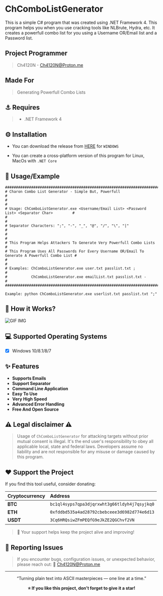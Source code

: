 # ChComboListGenerator
This is a simple C# program that was created using .NET Framework 4. This program helps you when you use cracking tools like NLBrute, Hydra, etc. It creates a powerfull combo list for you using a Username OR/Email list and a Password list.

## Project Programmer
> Ch4120N - Ch4120N@Proton.me

## Made For
> Generating Powerfull Combo Lists

## ⚓ Requires
> - .NET Framework 4

## ⚙️ Installation

- You can download the release from [HERE](https://github.com/Ch4120N/ChComboListGenerator/releases/) for `WINDOWS`

- You can create a cross-platform version of this program for Linux, MacOs with `.NET Core`


## 📑 Usage/Example

```
##################################################################################################
# Charon Combo List Generator - Simple But, Powerfull                                            #
#                                                                                                #
# Usage: ChComboListGenerator.exe <Username/Email List> <Password List> <Separator Char>         #
#                                                                                                #
# Separator Characters: ";", "-", "_", "@", "/", "\", "|"                                        #
#                                                                                                #
# This Program Helps Attackers To Generate Very Powerfull Combo Lists                            #
# This Program Uses All Passwords For Every Username OR/Email To Generate A Powerfull Combo List #
#                                                                                                #
# Examples: ChComboListGenerator.exe user.txt passlist.txt ;                                     #
#           ChComboListGenerator.exe emailList.txt passlist.txt -                                #
##################################################################################################
```

```
Example: python ChComboListGenerator.exe userlist.txt passlist.txt ";"
```

## 📝️ How it Works?

<img src="./img.gif" alt="GIF IMG"/>

## 💻 Supported Operating Systems
- [X] Windows 10/8.1/8/7

## ✨ Features

* **Supports Emails**
* **Support Separator**
* **Command Line Application**
* **Easy To Use**
* **Very High Speed**
* **Advanced Error Handling**
* **Free And Open Source**

## ⚠️ Legal disclaimer ⚠️
> Usage of `ChComboListGenerator` for attacking targets without prior mutual consent is illegal. It's the end user's responsibility to obey all applicable local, state and federal laws. Developers assume no liability and are not responsible for any misuse or damage caused by this program.

## ❤️ Support the Project
If you find this tool useful, consider donating:

| Cryptocurrency | Address                                      |
| :------------- | :------------------------------------------- |
| **BTC**        | `bc1ql4syps7qpa3djqrxwht3g66tldyh4j7qsyjkq0` |
| **ETH**        | `0xfddbd535a4ad28792cbebceee3d6982d774e6d13` |
| **USDT**       | `3Cq6HRQsiwZFmPEQfG9eJkZE2QGChvf2VN`         |
> 💖 Your support helps keep the project alive and improving!

## 🚨 Reporting Issues
> If you encounter bugs, configuration issues, or unexpected behavior, please reach out: 
📩 Ch4120N@Proton.me
---
<div align="center">

“Turning plain text into ASCII masterpieces — one line at a time.”

**⭐ If you like this project, don’t forget to give it a star!**

</div> 
